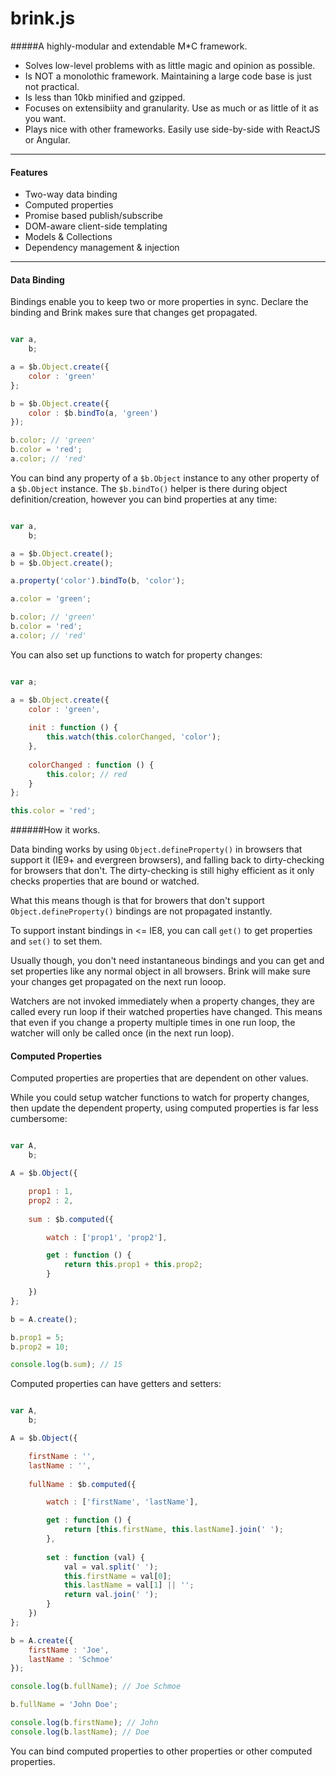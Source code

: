 # brink.js
#####A highly-modular and extendable M*C framework.

- Solves low-level problems with as little magic and opinion as possible.
- Is NOT a monolothic framework. Maintaining a large code base is just not practical.
- Is less than 10kb minified and gzipped.
- Focuses on extensibiity and granularity. Use as much or as little of it as you want.
- Plays nice with other frameworks. Easily use side-by-side with ReactJS or Angular.

---------------------

#### Features

- Two-way data binding
- Computed properties
- Promise based publish/subscribe
- DOM-aware client-side templating
- Models & Collections
- Dependency management & injection

-----------------------------

#### Data Binding

Bindings enable you to keep two or more properties in sync.
Declare the binding and Brink makes sure that changes get propagated.

```javascript

var a,
    b;

a = $b.Object.create({
    color : 'green'
};

b = $b.Object.create({
    color : $b.bindTo(a, 'green')
});

b.color; // 'green'
b.color = 'red';
a.color; // 'red'

```
You can bind any property of a `$b.Object` instance to any other property of a `$b.Object` instance.
The `$b.bindTo()` helper is there during object definition/creation, however you can bind properties at any time:

```javascript

var a,
    b;

a = $b.Object.create();
b = $b.Object.create();

a.property('color').bindTo(b, 'color');

a.color = 'green';

b.color; // 'green'
b.color = 'red';
a.color; // 'red'

````

You can also set up functions to watch for property changes:

```javascript

var a;

a = $b.Object.create({
    color : 'green',
    
    init : function () {
        this.watch(this.colorChanged, 'color');
    },
    
    colorChanged : function () {
        this.color; // red
    }
};

this.color = 'red';

````

######How it works.

Data binding works by using `Object.defineProperty()` in browsers that support it (IE9+ and evergreen browsers), and falling back to dirty-checking for browsers that don't. The dirty-checking is still highy efficient as it only checks properties that are bound or watched.

What this means though is that for browers that don't support `Object.defineProperty()` bindings are not propagated instantly.

To support instant bindings in <= IE8, you can call `get()` to get properties and `set()` to set them. 

Usually though, you don't need instantaneous bindings and you can get and set properties like any normal object in all browsers. Brink will make sure your changes get propagated on the next run looop.

Watchers are not invoked immediately when a property changes, they are called every run loop if their watched properties have changed. This means that even if you change a property multiple times in one run loop, the watcher will only be called once (in the next run loop).

#### Computed Properties

Computed properties are properties that are dependent on other values.

While you could setup watcher functions to watch for property changes, then update 
the dependent property, using computed properties is far less cumbersome:

```javascript

var A,
    b;

A = $b.Object({

    prop1 : 1,
    prop2 : 2,
    
    sum : $b.computed({

        watch : ['prop1', 'prop2'],

        get : function () {
            return this.prop1 + this.prop2;
        }

    })
};

b = A.create();

b.prop1 = 5;
b.prop2 = 10;

console.log(b.sum); // 15

````

Computed properties can have getters and setters:

```javascript

var A,
    b;

A = $b.Object({

    firstName : '',
    lastName : '',
    
    fullName : $b.computed({

        watch : ['firstName', 'lastName'],

        get : function () {
            return [this.firstName, this.lastName].join(' ');
        },
        
        set : function (val) {
            val = val.split(' ');
            this.firstName = val[0];
            this.lastName = val[1] || '';
            return val.join(' ');
        }
    })
};

b = A.create({
    firstName : 'Joe',
    lastName : 'Schmoe'
});

console.log(b.fullName); // Joe Schmoe

b.fullName = 'John Doe';

console.log(b.firstName); // John
console.log(b.lastName); // Doe

````

You can bind computed properties to other properties or other computed properties.
